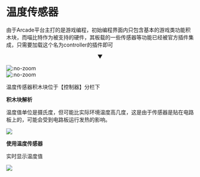 # 温度传感器    

由于Arcade平台主打的是游戏编程，初始编程界面内只包含基本的游戏类功能积木块，而喵比特作为被支持的硬件，其板载的一些传感器等功能已经被官方插件集成，只需要加载这个名为controller的插件即可  

<p style = "text-align:center">▼</p>

![](https://s2.ax1x.com/2019/05/29/Vnvmtg.png ':no-zoom')  
![](https://s2.ax1x.com/2019/05/29/VnvnhQ.png ':no-zoom')  

温度传感器积木块位于【控制器】分栏下   

**积木块解析**    

温度值单位是摄氏度，但可能比实际环境温度高几度，这是由于传感器是贴在电路板上的，可能会受到电路板运行发热的影响。

![](https://s2.ax1x.com/2019/05/29/VuMplR.png)  

**使用温度传感器**  

实时显示温度值

![](https://s2.ax1x.com/2019/05/29/VulhFO.png)



